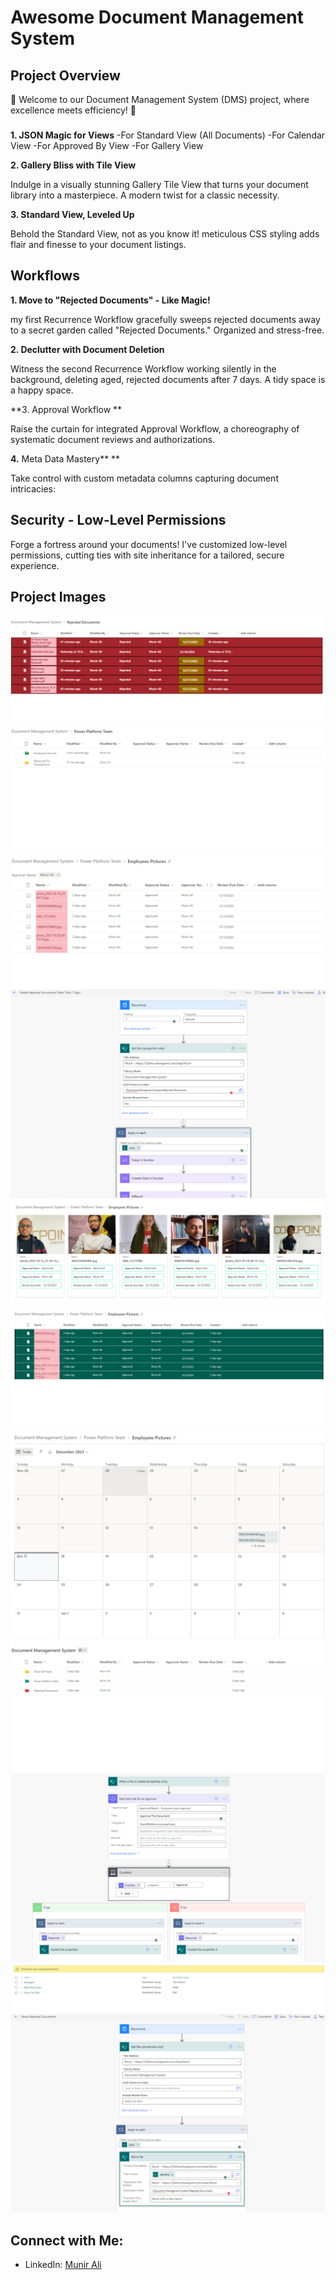 # Awesome Document Management System

## Project Overview

🚀 Welcome to our Document Management System (DMS) project, where excellence meets efficiency! 🚀

### 

**1. JSON Magic for Views**
-For Standard View (All Documents)
-For Calendar View 
-For Approved By View
-For Gallery View

**2. Gallery Bliss with Tile View**

Indulge in a visually stunning Gallery Tile View that turns your document library into a masterpiece. A modern twist for a classic necessity.

**3. Standard View, Leveled Up**

Behold the Standard View, not as you know it!  meticulous CSS styling adds flair and finesse to your document listings.

## Workflows

**1. Move to "Rejected Documents" - Like Magic!**

my first Recurrence Workflow gracefully sweeps rejected documents away to a secret garden called "Rejected Documents." Organized and stress-free.

**2. Declutter with Document Deletion**

Witness the second Recurrence Workflow working silently in the background, deleting aged, rejected documents after 7 days. A tidy space is a happy space.

**3. Approval Workflow **

Raise the curtain for  integrated Approval Workflow, a choreography of systematic document reviews and authorizations.

**4.** Meta Data Mastery** **

Take control with custom metadata columns capturing document intricacies:

##  Security - Low-Level Permissions

Forge a fortress around your documents! I've customized low-level permissions, cutting ties with site inheritance for a tailored, secure experience.

## Project Images 
**![Image Alt text](Images/photo_10_2023-12-17_12-41-37.jpg)**
**![Image Alt text](Images/photo_11_2023-12-17_12-41-37.jpg)**
**![Image Alt text](Images/photo_12_2023-12-17_12-41-37.jpg)**
**![Image Alt text](Images/photo_13_2023-12-17_12-41-37.jpg)**
**![Image Alt text](Images/photo_1_2023-12-17_12-41-37.jpg)**
**![Image Alt text](Images/photo_2_2023-12-17_12-41-37.jpg)**
**![Image Alt text](Images/photo_3_2023-12-17_12-41-37.jpg)**
**![Image Alt text](Images/photo_6_2023-12-17_12-41-37.jpg)**
**![Image Alt text](Images/photo_7_2023-12-17_12-41-37.jpg)**
**![Image Alt text](Images/photo_8_2023-12-17_12-41-37.jpg)**
**![Image Alt text](Images/photo_9_2023-12-17_12-41-37.jpg)**

## Connect with Me:

- LinkedIn: [Munir Ali ](https://www.linkedin.com/in/munir-ali-7b9607234/)

